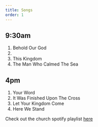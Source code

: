 ```yaml
---
title: Songs
order: 1
---
```


## 9:30am
1. Behold Our God
2. 
3. This Kingdom
4. The Man Who Calmed The Sea

## 4pm
1. Your Word
2. It Was Finished Upon The Cross 
3. Let Your Kingdom Come 
4. Here We Stand

Check out the church spotify playlist [here](https://open.spotify.com/playlist/3gh0ZKXkJBDbNEnZqJJDXj?si=0908aa3f87544643)

